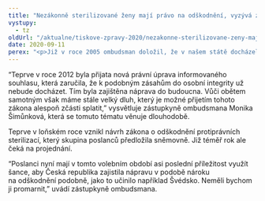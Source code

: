 ```yaml
---
title: "Nezákonně sterilizované ženy mají právo na odškodnění, vyzývá zástupkyně ombudsmana"
vystupy:
  - tz
oldUrl: "/aktualne/tiskove-zpravy-2020/nezakonne-sterilizovane-zeny-maji-pravo-na-odskodneni-vyzyva-zastupkyne-ombudsmana"
date: 2020-09-11
perex: "<p>Již v roce 2005 ombudsman doložil, že v našem státě docházelo k nezákonným sterilizacím žen. Vláda se sice v roce 2009 za sterilizace ženám omluvila, k jejich odškodnění však dosud nedošlo. </p>"
---
```


<!-- imported from the old website -->

<p>“Teprve v roce 2012 byla přijata nová právní úprava informovaného souhlasu, která zaručila, že k podobným zásahům do osobní integrity už nebude docházet. Tím byla zajištěna náprava do budoucna. Vůči obětem samotným však máme stále velký dluh, který je možné přijetím tohoto zákona alespoň zčásti splatit,” vysvětluje zástupkyně ombudsmana Monika Šimůnková, která se tomuto tématu věnuje dlouhodobě. </p><p>Teprve v loňském roce vznikl návrh zákona o odškodnění protiprávních sterilizací, který skupina poslanců předložila sněmovně. Již téměř rok ale čeká na projednání. </p><p>“Poslanci nyní mají v tomto volebním období asi poslední příležitost využít šance, aby Česká republika zajistila nápravu v podobě nároku na odškodnění podobně, jako to učinilo například Švédsko. Neměli bychom ji promarnit,” uvádí zástupkyně ombudsmana.  </p>
